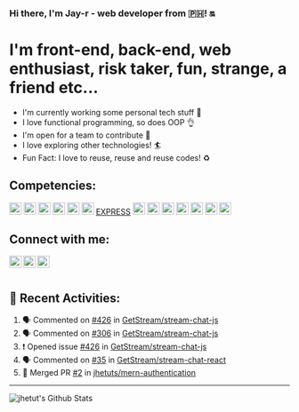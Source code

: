 ### Hi there, I'm Jay-r - web developer from 🇵🇭! 🔛

# I'm front-end, back-end, web enthusiast, risk taker, fun, strange, a friend etc...

- I'm currently working some personal tech stuff 🚀
- I love functional programming, so does OOP 👌
- I'm open for a team to contribute 🔭
- I love exploring other technologies! 🏄
- Fun Fact: I love to reuse, reuse and reuse codes! ♻️

## Competencies:

[<img width="22px" src="https://img.icons8.com/bubbles/50/000000/react.png"/>][reactjs]
[<img width="22px" src="https://img.icons8.com/color/48/000000/redux.png"/>][redux]
[<img width="22px" src="https://img.icons8.com/color/48/000000/angularjs.png"/>][angular]
[<img width="22px" src="https://img.icons8.com/color/48/000000/vue-js.png"/>][vuejs]
[<img width="22px" src="https://img.icons8.com/color/48/000000/nodejs.png"/>][nodejs]
[<img width="22px" src="https://img.icons8.com/color/48/000000/javascript.png"/>][javascript]
[EXPRESS][express]
[<img width="22px" src="https://img.icons8.com/nolan/64/html-5.png"/>][html5]
[<img width="22px" src="https://img.icons8.com/color/48/000000/css3.png"/>][css3]
[<img width="22px" src="https://img.icons8.com/color/48/000000/sass.png"/>][sass]
[<img width="22px" src="https://img.icons8.com/color/48/000000/mongodb.png"/>][mongodb]
[<img width="22px" src="https://img.icons8.com/color/48/000000/firebase.png"/>][firebase]
[<img width="22px" src="https://img.icons8.com/color/48/000000/azure-1.png"/>][azure]
[<img width="22px" src="https://img.icons8.com/color/48/000000/github-2.png"/>][github]

## Connect with me:

[<img width="22px" align="left" src="https://img.icons8.com/android/24/000000/linkedin.png"/>][linkedin]
[<img width="22px" align="left" src="https://img.icons8.com/android/24/000000/twitter.png"/>][twitter]
[<img width="22px" align="left" src="https://img.icons8.com/metro/26/000000/email.png"/>][email]

<br />
<br />

## 📅 Recent Activities:

<!--START_SECTION:activity-->
1. 🗣 Commented on [#426](https://github.com//GetStream/stream-chat-js/issues/426) in [GetStream/stream-chat-js](https://github.com//GetStream/stream-chat-js)
2. 🗣 Commented on [#306](https://github.com//GetStream/stream-chat-js/issues/306) in [GetStream/stream-chat-js](https://github.com//GetStream/stream-chat-js)
3. ❗️ Opened issue [#426](https://github.com//GetStream/stream-chat-js/issues/426) in [GetStream/stream-chat-js](https://github.com//GetStream/stream-chat-js)
4. 🗣 Commented on [#35](https://github.com//GetStream/stream-chat-react/issues/35) in [GetStream/stream-chat-react](https://github.com//GetStream/stream-chat-react)
5. 🎉 Merged PR [#2](https://github.com//jhetuts/mern-authentication/pull/2) in [jhetuts/mern-authentication](https://github.com//jhetuts/mern-authentication)
<!--END_SECTION:activity-->

---

<img align="left" alt="jhetut's Github Stats" src="https://github-readme-status.vercel.app/api?username=jhetuts&show_icons=true&hide_border=true&theme=tokyonight" />

<br />
<br />

[linkedin]: https://www.linkedin.com/in/alejandro-cartojano-jr/
[twitter]: https://twitter.com/jhetuts
[express]: http://expressjs.com/
[email]: mailto:alejandro.cartojano@gmail.com
[reactjs]: https://reactjs.org/
[redux]: https://redux.js.org/
[angular]: https://angular.io/
[vuejs]: https://vuejs.org/
[nodejs]: https://nodejs.org/en/
[mongodb]: https://www.mongodb.com/
[firebase]: https://firebase.google.com/
[javascript]: https://www.javascript.com/
[html5]: https://html.com/html5/
[css3]: http://www.css3.info/
[sass]: https://sass-lang.com/
[azure]: https://azure.microsoft.com/en-us/
[github]: https://github.com/
